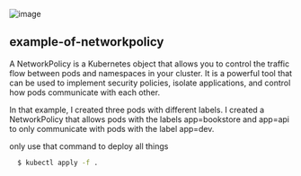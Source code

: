 ![image](https://github.com/git-black-ninja/example-of-networkpolicy/assets/141961610/e17a0992-54a4-4fb5-90e4-9aa3e74dca27)


## example-of-networkpolicy
A NetworkPolicy is a Kubernetes object that allows you to control the traffic flow between pods and namespaces in your cluster. It is a powerful tool that can be used to implement security policies, isolate applications, and control how pods communicate with each other.

In that example, I created three pods with different labels. I created a NetworkPolicy that allows pods with the labels app=bookstore and app=api to only communicate with pods with the label app=dev.

only use that command to deploy all things


```bash
  $ kubectl apply -f .
```
